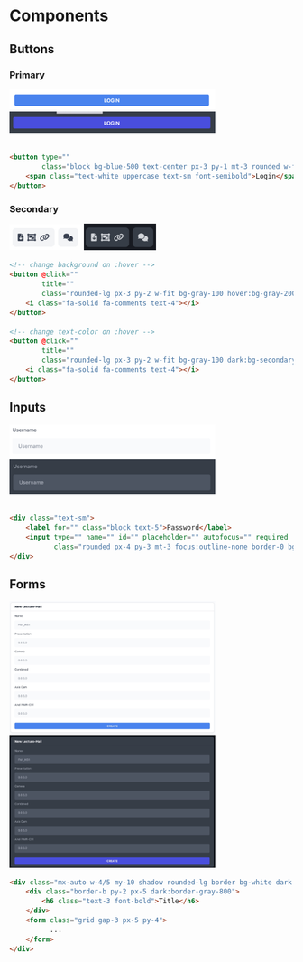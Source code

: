 # Components

## Buttons

### Primary

<img alt = "Light primary button" width="365" src="./img/light_primary_button.jpg">
<img alt = "Dark primary button" width="365" src="./img/dark_primary_button.jpg">

```html

<button type=""
        class="block bg-blue-500 text-center px-3 py-1 mt-3 rounded w-full dark:bg-indigo-600">
    <span class="text-white uppercase text-sm font-semibold">Login</span>
</button>
```

### Secondary

<img alt = "Light secondary button" width="128" src="./img/light_secondary_buttons.jpg">
<img alt = "Dark secondary button" width="128" src="./img/dark_secondary_buttons.jpg">

```html
<!-- change background on :hover -->
<button @click=""
        title=""
        class="rounded-lg px-3 py-2 w-fit bg-gray-100 hover:bg-gray-200 dark:bg-secondary-light dark:hover:bg-gray-600">
    <i class="fa-solid fa-comments text-4"></i>
</button>

<!-- change text-color on :hover -->
<button @click=""
        title=""
        class="rounded-lg px-3 py-2 w-fit bg-gray-100 dark:bg-secondary-light hover:text-1">
    <i class="fa-solid fa-comments text-4"></i>
</button>
```

## Inputs

<img alt = "Light input" width="365" src="./img/light_input.jpg">
<img alt = "Dark input" width="365" src="./img/dark_input.jpg">

```html

<div class="text-sm">
    <label for="" class="block text-5">Password</label>
    <input type="" name="" id="" placeholder="" autofocus="" required
           class="rounded px-4 py-3 mt-3 focus:outline-none border-0 bg-gray-50 w-full dark:bg-gray-600"/>
</div>
```

## Forms

<img alt = "Light form" width="365" src="./img/light_form.jpg">
<img alt = "Dark form" width="365" src="./img/dark_form.jpg">

```html 
<div class="mx-auto w-4/5 my-10 shadow rounded-lg border bg-white dark:shadow-0 dark:border-gray-800 dark:bg-secondary-light">
    <div class="border-b py-2 px-5 dark:border-gray-800">
        <h6 class="text-3 font-bold">Title</h6>
    </div>
    <form class="grid gap-3 px-5 py-4">
          ...
    </form>
</div>
```

